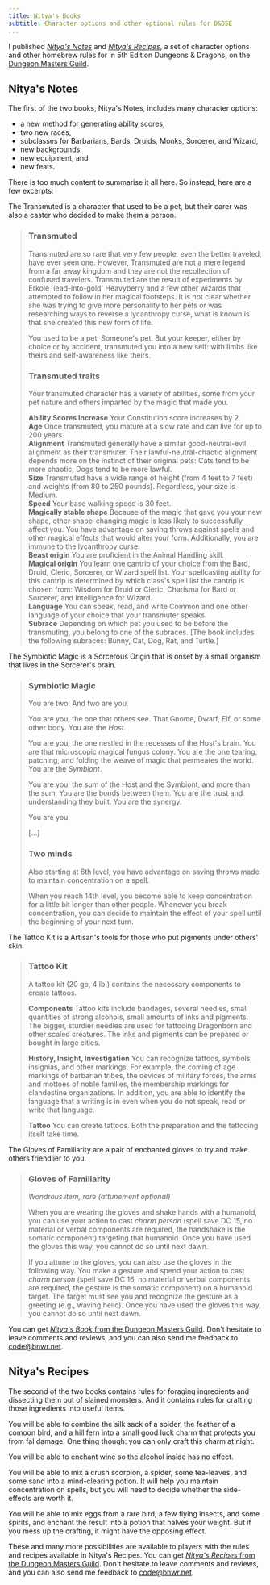 ```yaml
---
title: Nitya's Books
subtitle: Character options and other optional rules for D&D5E
...
```


I published [*Nitya's Notes*](https://www.dmsguild.com/product/307352/Nityas-Notes) and [*Nitya's Recipes*](https://www.dmsguild.com/product/307354/Nityas-Recipes), a set of character options and other homebrew rules for in 5th Edition Dungeons & Dragons, on the [Dungeon Masters Guild](http://www.dmsguild.com/).

## Nitya's Notes

The first of the two books, Nitya's Notes, includes many character options:

- a new method for generating ability scores,
- two new races,
- subclasses for Barbarians, Bards, Druids, Monks, Sorcerer, and Wizard,
- new backgrounds,
- new equipment, and
- new feats.

There is too much content to summarise it all here.
So instead, here are a few excerpts:

The Transmuted is a character that used to be a pet, but their carer was also a caster who decided to make them a person.

> ### Transmuted
> 
> Transmuted are so rare that very few people, even the better traveled, have ever seen one.
> However, Transmuted are not a mere legend from a far away kingdom and they are not the recollection of confused travelers.
> Transmuted are the result of experiments by Erkole `lead-into-gold' Heavyberry and a few other wizards that attempted to follow in her magical footsteps.
> It is not clear whether she was trying to give more personality to her pets or was researching ways to reverse a lycanthropy curse, what is known is that she created this new form of life.
> 
> You used to be a pet.
> Someone's pet.
> But your keeper, either by choice or by accident, transmuted you into a new self: with limbs like theirs and self-awareness like theirs.
> 
> ### Transmuted traits
> 
> Your transmuted character has a variety of abilities, some from your pet nature and others imparted by the magic that made you.
> 
> **Ability Scores Increase** Your Constitution score increases by 2.<br/>
> **Age** Once transmuted, you mature at a slow rate and can live for up to 200 years.<br/>
> **Alignment** Transmuted generally have a similar good-neutral-evil alignment as their transmuter. Their lawful-neutral-chaotic alignment depends more on the instinct of their original pets: Cats tend to be more chaotic, Dogs tend to be more lawful.<br/>
> **Size** Transmuted have a wide range of height (from 4 feet to 7 feet) and weights (from 80 to 250 pounds). Regardless, your size is Medium.<br/>
> **Speed** Your base walking speed is 30 feet.<br/>
> **Magically stable shape** Because of the magic that gave you your new shape, other shape-changing magic is less likely to successfully affect you.
> You have advantage on saving throws against spells and other magical effects that would alter your form.
> Additionally, you are immune to the lycanthropy curse.<br/>
> **Beast origin** You are proficient in the Animal Handling skill.<br/>
> **Magical origin** You learn one cantrip of your choice from the Bard, Druid, Cleric, Sorcerer, or Wizard spell list. Your spellcasting ability for this cantrip is determined by which class's spell list the cantrip is chosen from: Wisdom for Druid or Cleric, Charisma for Bard or Sorcerer, and Intelligence for Wizard.<br/>
> **Language** You can speak, read, and write Common and one other language of your choice that your transmuter speaks.<br/>
> **Subrace** Depending on which pet you used to be before the transmuting, you belong to one of the subraces. \[The book includes the following subraces: Bunny, Cat, Dog, Rat, and Turtle.\]

The Symbiotic Magic is a Sorcerous Origin that is onset by a small organism that lives in the Sorcerer's brain.

> ### Symbiotic Magic
> 
> You are two. And two are you.
> 
> You are you, the one that others see. That Gnome, Dwarf, Elf, or some other body. You are the *Host*.
> 
> You are you, the one nestled in the recesses of the Host's brain. You are that microscopic magical fungus colony. You are the one tearing, patching, and folding the weave of magic that permeates the world. You are the *Symbiont*.
> 
> You are you, the sum of the Host and the Symbiont, and more than the sum. You are the bonds between them. You are the trust and understanding they built. You are the synergy.
> 
> You are you.
> 
> […]
> 
> ### Two minds
> 
> Also starting at 6th level, you have advantage on saving throws made to maintain concentration on a spell.
> 
> When you reach 14th level, you become able to keep concentration for a little bit longer than other people. Whenever you break concentration, you can decide to maintain the effect of your spell until the beginning of your next turn.

The Tattoo Kit is a Artisan's tools for those who put pigments under others' skin.

> ### Tattoo Kit
> 
> A tattoo kit (20 gp, 4 lb.) contains the necessary components to create tattoos.
> 
> **Components**
> Tattoo kits include bandages, several needles, small quantities of strong alcohols, small amounts of inks and pigments.
> The bigger, sturdier needles are used for tattooing Dragonborn and other scaled creatures.
> The inks and pigments can be prepared or bought in large cities.
> 
> **History, Insight, Investigation**
> You can recognize tattoos, symbols, insignias, and other markings.
> For example, the coming of age markings of barbarian tribes, the devices of military forces, the arms and mottoes of noble families, the membership markings for clandestine organizations.
> In addition, you are able to identify the language that a writing is in even when you do not speak, read or write that language.
> 
> **Tattoo**
> You can create tattoos.
> Both the preparation and the tattooing itself take time.

The Gloves of Familiarity are a pair of enchanted gloves to try and make others friendlier to you.

> ### Gloves of Familiarity
> 
> *Wondrous item, rare (attunement optional)*
> 
> When you are wearing the gloves and shake hands with a humanoid, you can use your action to cast *charm person* (spell save DC 15, no material or verbal components are required, the handshake is the somatic component) targeting that humanoid.
> Once you have used the gloves this way, you cannot do so until next dawn.
> 
> If you attune to the gloves, you can also use the gloves in the following way.
> You make a gesture and spend your action to cast *charm person* (spell save DC 16, no material or verbal components are required, the gesture is the somatic component) on a humanoid target.
> The target must see you and recognize the gesture as a greeting (e.g., waving hello).
> Once you have used the gloves this way, you cannot do so until next dawn.

You can get [*Nitya's Book* from the Dungeon Masters Guild](https://www.dmsguild.com/product/307352/Nityas-Notes).
Don't hesitate to leave comments and reviews, and you can also send me feedback to <code@bnwr.net>.


## Nitya's Recipes

The second of the two books contains rules for foraging ingredients and dissecting them out of slained monsters.
And it contains rules for crafting those ingredients into useful items.

You will be able to combine the silk sack of a spider, the feather of a comoon
bird, and a hill fern into a small good luck charm that protects you from fal
damage. One thing though: you can only craft this charm at night.

You will be able to enchant wine so the alcohol inside has no effect.

You will be able to mix a crush scorpion, a spider, some tea-leaves, and some
sand into a mind-clearing potion. It will help you maintain concentration on
spells, but you will need to decide whether the side-effects are worth it.

You will be able to mix eggs from a rare bird, a few flying insects, and some
spirits, and enchant the result into a potion that halves your weight. But if
you mess up the crafting, it might have the opposing effect.

These and many more possibilities are available to players with the rules and
recipes available in Nitya's Recipes.
You can get [*Nitya's Recipes* from the Dungeon Masters Guild](https://www.dmsguild.com/product/307354/Nityas-Recipes).
Don't hesitate to leave comments and reviews, and you can also send me feedback to <code@bnwr.net>.
